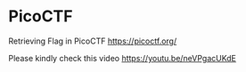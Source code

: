 # PicoCTF
Retrieving Flag in PicoCTF https://picoctf.org/


Please kindly check this video https://youtu.be/neVPgacUKdE 
